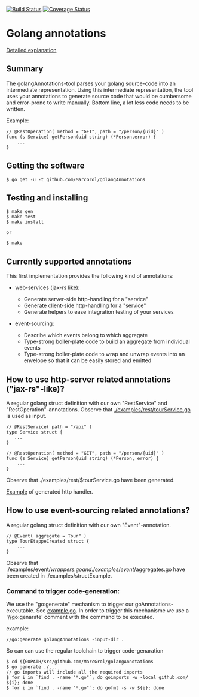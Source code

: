 [![Build Status](https://travis-ci.org/MarcGrol/golangAnnotations.svg?branch=master)](https://travis-ci.org/MarcGrol/golangAnnotations)
[![Coverage Status](https://coveralls.io/repos/github/MarcGrol/golangAnnotations/badge.svg)](https://coveralls.io/github/MarcGrol/golangAnnotations)
# Golang annotations

[Detailed explanation](https://github.com/MarcGrol/golangAnnotations/wiki)

## Summary

The golangAnnotations-tool parses your golang source-code into an intermediate representation.
Using this intermediate representation, the tool uses your annotations to generate source code that would be cumbersome and error-prone to write manually. Bottom line, a lot less code needs to be written.

Example:
    
    // @RestOperation( method = "GET", path = "/person/{uid}" )
    func (s Service) getPerson(uid string) (*Person,error) {
        ...
    } 

## Getting the software

    $ go get -u -t github.com/MarcGrol/golangAnnotations

## Testing and installing

    $ make gen
    $ make test
    $ make install
    
    or
    
    $ make

## Currently supported annotations

This first implementation provides the following kind of annotations:
- web-services (jax-rs like):
    - Generate server-side http-handling for a "service"
    - Generate client-side http-handling for a "service"
    - Generate helpers to ease integration testing of your services

- event-sourcing:
    - Describe which events belong to which aggregate
    - Type-strong boiler-plate code to build an aggregate from individual events
    - Type-strong boiler-plate code to wrap and unwrap events into an envelope so that it can be easily stored and emitted

## How to use http-server related annotations ("jax-rs"-like)?

A regular golang struct definition with our own "RestService" and "RestOperation"-annotations. Observe that [./examples/rest/tourService.go](./examples/rest/tourService.go) is used as input.

    // @RestService( path = "/api" )
    type Service struct {
       ...
    }
    
    // @RestOperation( method = "GET", path = "/person/{uid}" )
    func (s Service) getPerson(uid string) (*Person, error) {
        ...
    }        

Observe that ./examples/rest/$tourService.go have been generated.

[Example](https://github.com/MarcGrol/golangAnnotations/wiki/example-of-generated-code) of generated http handler.

## How to use event-sourcing related annotations?

A regular golang struct definition with our own "Event"-annotation.
    
    // @Event( aggregate = Tour" )
    type TourEtappeCreated struct {
        ...
    }        

Observe that ./examples/event/$wrappers.go and ./examples/event/$aggregates.go have been created in ./examples/structExample.

### Command to trigger code-generation:

We use the "go:generate" mechanism to trigger our goAnnotations-executable. See [example.go](./examples/event/example.go).
In order to trigger this mechanisme we use a '//go:genarate' comment with the command to be executed.

example:

    //go:generate golangAnnotations -input-dir .

So can can use the regular toolchain to trigger code-genaration

    $ cd ${GOPATH/src/github.com/MarcGrol/golangAnnotations
    $ go generate ./...
    // go imports will include all the required imports
    $ for i in `find . -name "*.go"`; do goimports -w -local github.com/ ${i}; done
    $ for i in `find . -name "*.go"`; do gofmt -s -w ${i}; done
    
